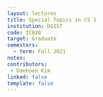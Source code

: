 ```yaml
---
layout: lectures 
title: Special Topics in CS 1
institution: DGIST
code: IC820
target: Graduate
semesters:
  - term: Fall 2021
notes:
contributors:
 - Daehoon Kim
linked: false
template: false
---
```

